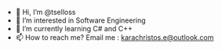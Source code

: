 - 👋 Hi, I’m @tselloss
- 👀 I’m interested in Software Engineering
- 🌱 I’m currently learning C# and C++
- 📫 How to reach me? Email me : karachristos.e@outlook.com

